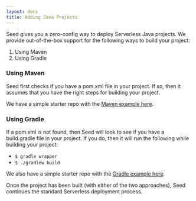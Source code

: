 ```yaml
---
layout: docs
title: Adding Java Projects
---
```


Seed gives you a zero-config way to deploy Serverless Java projects. We provide out-of-the-box support for the following ways to build your project:

1. Using Maven
2. Using Gradle

### Using Maven

Seed first checks if you have a pom.xml file in your project. If so, then it assumes that you have the right steps for building your project.

We have a simple starter repo with the [Maven example here](https://github.com/fwang/serverless-java-maven-starter).

### Using Gradle

If a pom.xml is not found, then Seed will look to see if you have a build.gradle file in your project. If you do, then it will run the following while building your project:

- `$ gradle wrapper`
- `$ ./gradlew build`

We also have a simple starter repo with the [Gradle example here](https://github.com/fwang/serverless-java-gradle-starter).

Once the project has been built (with either of the two approaches), Seed continues the standard Serverless deployment process.
